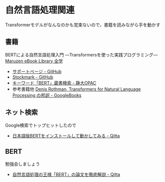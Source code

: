 # 自然言語処理関連

Transformerモデルがなんなのかも覚束ないので，書籍を読みながら手を動かす

## 書籍

BERTによる自然言語処理入門 ―Transformersを使った実践プログラミング― 
[Maruzen eBook Library 全学](https://elib.maruzen.co.jp/elib/html/BookDetail/Id/3000105724;jsessionid=3EFC361C66F7804F1CBE912FCAD7AB9B?0)

- [サポートページ - GitHub](https://github.com/stockmarkteam/bert-book)
- [Stockmark - GitHub](https://github.com/stockmarkteam)
- [キーワード「BERT」蔵書検索 - 静大OPAC](https://opac.lib.shizuoka.ac.jp/opac/xc/search/BERT?os[keys]=BERT&os[title]=&os[fullTitle]=&os[auth]=&os[pub]=&os[isbn]=&os[pubYearFrom]=&os[pubYearTo]=&os[subject]=&os[callNumber]=&os[localCollectionName]=&os[languages]=&os[tableOfContents]=&os[publicationName]=&os[pubYear]=&os[localproduction]=&os[format]=&os[contentType]=&os[location]=&os[japaneseWestern]=&os[shelftype]=&exclude_research_room=0&page=0&sort=date_max_sdt%20desc)
- 参考書籍他 [Denis Rothman, Transformers for Natural Language Processing の邦訳 - GoogleBooks](https://books.google.co.jp/books?id=0I3pzgEACAAJ)

## ネット検索

Google検索でトップヒットしたので

- [日本語版BERTをインストールして動かしてみる - Qitta](https://qiita.com/shota-imazeki/items/1c87cd0f8e9c8d47be39)

## BERT

勉強会しましょう

- [自然言語処理の王様「BERT」の論文を徹底解説 - Qitta](https://qiita.com/omiita/items/72998858efc19a368e50)
